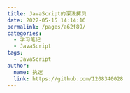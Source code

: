 ```yaml
---
title: JavaScript的深浅拷贝
date: 2022-05-15 14:14:16
permalink: /pages/a62f89/
categories: 
  - 学习笔记
  - JavaScript
tags: 
  - JavaScript
author: 
  name: 执迷
  link: https://github.com/1208340028
---
```

